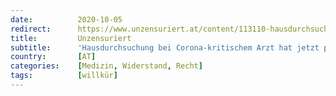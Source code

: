 ```yaml
---
date:          2020-10-05
redirect:      https://www.unzensuriert.at/content/113110-hausdurchsuchung-bei-corona-kritischem-arzt-hat-jetzt-parlamentarisches-nachspiel/
title:         Unzensuriert
subtitle:      'Hausdurchsuchung bei Corona-kritischem Arzt hat jetzt parlamentarisches Nachspiel'
country:       [AT]
categories:    [Medizin, Widerstand, Recht]
tags:          [willkür]
---
```

